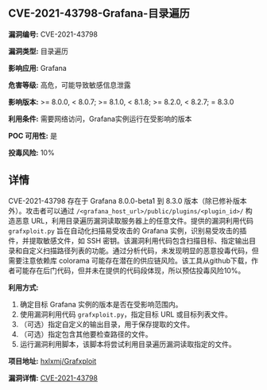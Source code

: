 ## CVE-2021-43798-Grafana-目录遍历

**漏洞编号:** CVE-2021-43798

**漏洞类型:** 目录遍历

**影响应用:** Grafana

**危害等级:** 高危，可能导致敏感信息泄露

**影响版本:** >= 8.0.0, < 8.0.7; >= 8.1.0, < 8.1.8; >= 8.2.0, < 8.2.7; = 8.3.0

**利用条件:** 需要网络访问，Grafana实例运行在受影响的版本

**POC 可用性:** 是

**投毒风险:** 10%

## 详情

CVE-2021-43798 存在于 Grafana 8.0.0-beta1 到 8.3.0 版本（除已修补版本外）。攻击者可以通过 `/<grafana_host_url>/public/plugins/<plugin_id>/` 构造恶意 URL，利用目录遍历漏洞读取服务器上的任意文件。提供的漏洞利用代码 `grafxploit.py` 旨在自动化扫描易受攻击的 Grafana 实例，识别易受攻击的插件，并提取敏感文件，如 SSH 密钥。该漏洞利用代码包含扫描目标、指定输出目录和自定义扫描路径列表的功能。通过分析代码，未发现明显的恶意投毒代码，但需要注意依赖库 colorama 可能存在潜在的供应链风险。该工具从github下载，作者可能存在后门代码，但并未在提供的代码段体现，所以预估投毒风险10%。

**利用方式:**
1.  确定目标 Grafana 实例的版本是否在受影响范围内。
2.  使用漏洞利用代码 `grafxploit.py`，指定目标 URL 或目标列表文件。
3.  （可选）指定自定义的输出目录，用于保存提取的文件。
4.  （可选）指定包含其他要检查路径的文件。
5.  运行漏洞利用脚本，该脚本将尝试利用目录遍历漏洞读取指定的文件。

**项目地址:** [hxlxmj/Grafxploit](https://github.com/hxlxmj/Grafxploit)

**漏洞详情:** [CVE-2021-43798](https://nvd.nist.gov/vuln/detail/CVE-2021-43798)